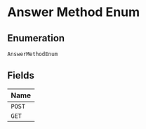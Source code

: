 
# Answer Method Enum

## Enumeration

`AnswerMethodEnum`

## Fields

| Name |
|  --- |
| `POST` |
| `GET` |

